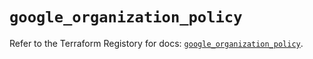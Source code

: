 # `google_organization_policy`

Refer to the Terraform Registory for docs: [`google_organization_policy`](https://www.terraform.io/docs/providers/google/r/organization_policy).
